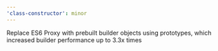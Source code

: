 ```yaml
---
'class-constructor': minor
---
```


Replace ES6 Proxy with prebuilt builder objects using prototypes, which increased builder performance up to 3.3x times
